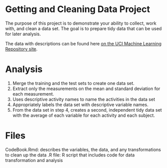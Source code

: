 # Getting and Cleaning Data Project 
The purpose of this project is to demonstrate your ability to collect, work with, and clean a data set. The goal is to prepare tidy data that can be used for later analysis.

The data with descriptions can be found here 
<a href="http://archive.ics.uci.edu/ml/datasets/Human+Activity+Recognition+Using+Smartphones 
" target="_blank">on the UCI Machine Learning Repository site</a>.



# Analysis

1) Merge the training and the test sets to create one data set.
2) Extract only the measurements on the mean and standard deviation for each measurement.
3) Uses descriptive activity names to name the activities in the data set
4) Appropriately labels the data set with descriptive variable names.
5) From the data set in step 4, creates a second, independent tidy data set with the average of each variable for each activity and each subject.
    
# Files 
CodeBook.Rmd: describes the variables, the data, and any transformations to clean up the data
.R file: R script that includes code for data transformation and analysis 

